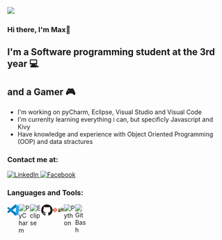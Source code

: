 ![](https://komarev.com/ghpvc/?username=JustMax7CB&color=blue&style=plastic)

### Hi there, I'm Max👋

## I'm a Software programming student at the 3rd year 💻
## and a Gamer 🎮
- I'm working on pyCharm, Eclipse, Visual Studio and Visual Code
- I'm currenlty learning everything i can, but specificly Javascript and Kivy
- Have knowledge and experience with Object Oriented Programming (OOP) and data stractures


### Contact me at:
<a href="https://www.linkedin.com/in/maximshapira/">
         <img alt="LinkedIn" src="https://openvisualfx.com/wp-content/uploads/2019/10/linkedin-icon-logo-png-transparent.png"
         width=30" height="30">
      </a>
 <a href="https://www.facebook.com/MaxShap/">
         <img alt="Facebook" src="https://cdn.freebiesupply.com/logos/large/2x/facebook-logo-2019.png"
         width=30" height="30">
      </a>
 <br/>
 
 ### Languages and Tools:

<img align="left" alt="Visual Studio Code" width="26px" src="https://raw.githubusercontent.com/github/explore/80688e429a7d4ef2fca1e82350fe8e3517d3494d/topics/visual-studio-code/visual-studio-code.png" />
<img align="left" alt="PyCharm" width="26px" src="https://upload.wikimedia.org/wikipedia/commons/1/1d/PyCharm_Icon.svg" />
<img align="left" alt="Eclipse" width="26px" src="https://brandslogos.com/wp-content/uploads/images/large/eclipse-logo.png" />
<img align="left" alt="GitHub" width="26px" src="https://raw.githubusercontent.com/github/explore/78df643247d429f6cc873026c0622819ad797942/topics/github/github.png" />
<img align="left" alt="Git" width="26px" src="https://raw.githubusercontent.com/github/explore/80688e429a7d4ef2fca1e82350fe8e3517d3494d/topics/git/git.png" />
<img align="left" alt="Python" width="26px" src="https://upload.wikimedia.org/wikipedia/commons/c/c3/Python-logo-notext.svg" />
<img align="left" alt="Git Bash" width="26px" src="https://hasura.io/blog/content/images/downloaded_images/setting-up-git-bash-for-windows-e26b59e44257/1-Je4yF-xdHEluVvmS0qw8JQ.png" />
<br/>
<!--
**JustMax7CB/JustMax7CB** is a ✨ _special_ ✨ repository because its `README.md` (this file) appears on your GitHub profile.

Here are some ideas to get you started:

- 🔭 I’m currently working on ...
- 🌱 I’m currently learning ...
- 👯 I’m looking to collaborate on ...
- 🤔 I’m looking for help with ...
- 💬 Ask me about ...
- 📫 How to reach me: ...
- 😄 Pronouns: ...
- ⚡ Fun fact: ...
-->



